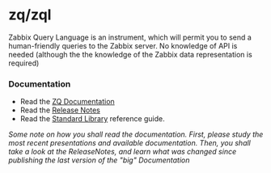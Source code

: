 # zq/zql

Zabbix Query Language is an instrument, which will permit you to send a human-friendly queries to the Zabbix server. No knowledge of API is needed (although the the knowledge of the Zabbix data representation is required)

### Documentation

* Read the [ZQ Documentation](Documentation/README.md)
* Read the [Release Notes](Documentation/ReleaseNotes/README.md)
* Read the [Standard Library](modules/README.md) reference guide.

_Some note on how you shall read the documentation. First, please study the most recent presentations and available documentation. Then, you shall take a look at the ReleaseNotes, and learn what was changed since publishing the last version of the "big" Documentation_
